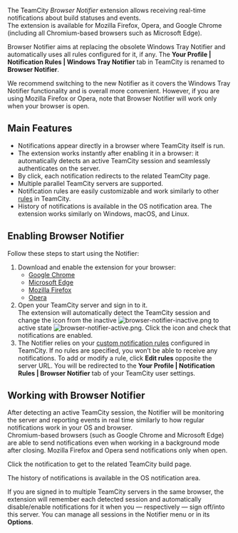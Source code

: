 [//]: # (title: Browser Notifier)
[//]: # (auxiliary-id: Browser Notifier)

The TeamCity _Browser Notifier_ extension allows receiving real-time notifications about build statuses and events.   
The extension is available for Mozilla Firefox, Opera, and Google Chrome (including all Chromium-based browsers such as Microsoft Edge).

<note product="tc">

Browser Notifier aims at replacing the obsolete Windows Tray Notifier and automatically uses all rules configured for it, if any. The __Your Profile | Notification Rules | Windows Tray Notifier__ tab in TeamCity is renamed to __Browser Notifier__.

We recommend switching to the new Notifier as it covers the Windows Tray Notifier functionality and is overall more convenient. However, if you are using Mozilla Firefox or Opera, note that Browser Notifier will work only when your browser is open.

</note>

## Main Features

* Notifications appear directly in a browser where TeamCity itself is run.
* The extension works instantly after enabling it in a browser: it automatically detects an active TeamCity session and seamlessly authenticates on the server.
* By click, each notification redirects to the related TeamCity page.
* Multiple parallel TeamCity servers are supported.
* Notification rules are easily customizable and work similarly to other [rules](adding-notification-rules.md#What+Will+Be+Watched) in TeamCity.
* History of notifications is available in the OS notification area. The extension works similarly on Windows, macOS, and Linux.

## Enabling Browser Notifier

Follow these steps to start using the Notifier:
1. Download and enable the extension for your browser:   
   * [Google Chrome](https://chrome.google.com/webstore/detail/teamcity-notifier/miolcigeeebinhdbihpodaajenfoggjl)
   * [Microsoft Edge](https://microsoftedge.microsoft.com/addons/detail/joojdhbnigbkaeaohmookbghmlfejcpm)
   * [Mozilla Firefox](https://addons.mozilla.org/en-US/firefox/addon/teamcity-notifier/)
   * [Opera](https://addons.opera.com/en/extensions/details/teamcity-notifier/)
2. Open your TeamCity server and sign in to it.   
The extension will automatically detect the TeamCity session and change the icon from the inactive ![browser-notifier-inactive.png](browser-notifier-inactive.png) to active state ![browser-notifier-active.png](browser-notifier-active.png). Click the icon and check that notifications are enabled.
3. The Notifier relies on your [custom notification rules](adding-notification-rules.md#What+Will+Be+Watched) configured in TeamCity. If no rules are specified, you won’t be able to receive any notifications. To add or modify a rule, click __Edit rules__ opposite the server URL. You will be redirected to the __Your Profile | Notification Rules | Browser Notifier__ tab of your TeamCity user settings.

## Working with Browser Notifier

After detecting an active TeamCity session, the Notifier will be monitoring the server and reporting events in real time similarly to how regular notifications work in your OS and browser.   
Chromium-based browsers (such as Google Chrome and Microsoft Edge) are able to send notifications even when working in a background mode after closing. Mozilla Firefox and Opera send notifications only when open.

Click the notification to get to the related TeamCity build page.

The history of notifications is available in the OS notification area.

If you are signed in to multiple TeamCity servers in the same browser, the extension will remember each detected session and automatically disable/enable notifications for it when you — respectively — sign off/into this server. You can manage all sessions in the Notifier menu or in its __Options__.
